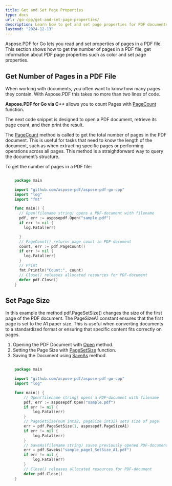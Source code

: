 ```yaml
---
title: Get and Set Page Properties
type: docs
url: /go-cpp/get-and-set-page-properties/
description: Learn how to get and set page properties for PDF documents using Aspose.PDF for Go, allowing for customized document formatting.
lastmod: "2024-12-13"
---
```



Aspose.PDF for Go lets you read and set properties of pages in a PDF file. This section shows how to get the number of pages in a PDF file, get information about PDF page properties such as color and set page properties.

## Get Number of Pages in a PDF File

When working with documents, you often want to know how many pages they contain. With Aspose.PDF this takes no more than two lines of code.

**Aspose.PDF for Go via C++** allows you to count Pages with [PageCount](https://reference.aspose.com/pdf/go-cpp/core/pagecount/) function.

The next code snippet is designed to open a PDF document, retrieve its page count, and then print the result.

The [PageCount](https://reference.aspose.com/pdf/go-cpp/core/pagecount/) method is called to get the total number of pages in the PDF document. This is useful for tasks that need to know the length of the document, such as when extracting specific pages or performing operations across all pages. This method is a straightforward way to query the document’s structure.

To get the number of pages in a PDF file:

```go

    package main

    import "github.com/aspose-pdf/aspose-pdf-go-cpp"
    import "log"
    import "fmt"

    func main() {
      // Open(filename string) opens a PDF-document with filename
      pdf, err := asposepdf.Open("sample.pdf")
      if err != nil {
        log.Fatal(err)

      }
      // PageCount() returns page count in PDF-document
      count, err := pdf.PageCount()
      if err != nil {
        log.Fatal(err)
      }
      // Print
      fmt.Println("Count:", count)
      // Close() releases allocated resources for PDF-document
      defer pdf.Close()
    }
```

## Set Page Size

In this example the method pdf.PageSetSize() changes the size of the first page of the PDF document. The PageSizeA1 constant ensures that the first page is set to the A1 paper size. This is useful when converting documents to a standardized format or ensuring that specific content fits correctly on pages.

1. Opening the PDF Document with [Open](https://reference.aspose.com/pdf/go-cpp/core/open/) method.
1. Setting the Page Size with [PageSetSize](https://reference.aspose.com/pdf/go-cpp/organize/pagesetsize/) function.
1. Saving the Document using [SaveAs](https://reference.aspose.com/pdf/go-cpp/core/saveas/) method.

```go

    package main

    import "github.com/aspose-pdf/aspose-pdf-go-cpp"
    import "log"

    func main() {
        // Open(filename string) opens a PDF-document with filename
        pdf, err := asposepdf.Open("sample.pdf")
        if err != nil {
            log.Fatal(err)
        }
        // PageSetSize(num int32, pageSize int32) sets size of page
        err = pdf.PageSetSize(1, asposepdf.PageSizeA1)
        if err != nil {
            log.Fatal(err)
        }
        // SaveAs(filename string) saves previously opened PDF-document with new filename
        err = pdf.SaveAs("sample_page1_SetSize_A1.pdf")
        if err != nil {
            log.Fatal(err)
        }
        // Close() releases allocated resources for PDF-document
        defer pdf.Close()
    }
```